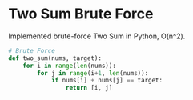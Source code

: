 # Two Sum Brute Force

Implemented brute-force Two Sum in Python, O(n^2).

```python
# Brute Force
def two_sum(nums, target):
    for i in range(len(nums)):
        for j in range(i+1, len(nums)):
            if nums[i] + nums[j] == target:
                return [i, j]
```